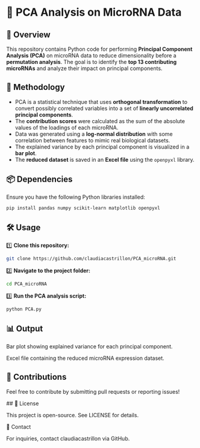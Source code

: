 # 🧬 PCA Analysis on MicroRNA Data

## 📌 Overview
This repository contains Python code for performing **Principal Component Analysis (PCA)** on microRNA data to reduce dimensionality before a **permutation analysis**. The goal is to identify the **top 13 contributing microRNAs** and analyze their impact on principal components.

## 🔬 Methodology
- PCA is a statistical technique that uses **orthogonal transformation** to convert possibly correlated variables into a set of **linearly uncorrelated principal components**.
- The **contribution scores** were calculated as the sum of the absolute values of the loadings of each microRNA.
- Data was generated using a **log-normal distribution** with some correlation between features to mimic real biological datasets.
- The explained variance by each principal component is visualized in a **bar plot**.
- The **reduced dataset** is saved in an **Excel file** using the `openpyxl` library.

## 📦 Dependencies
Ensure you have the following Python libraries installed:

```bash
pip install pandas numpy scikit-learn matplotlib openpyxl
```

## 🛠️ Usage
1️⃣ **Clone this repository:**
```bash
git clone https://github.com/claudiacastrillon/PCA_microRNA.git
```

2️⃣ **Navigate to the project folder:**
```bash
cd PCA_microRNA
```

3️⃣ **Run the PCA analysis script:**
```bash
python PCA.py
```


## 📊 Output

Bar plot showing explained variance for each principal component.

Excel file containing the reduced microRNA expression dataset.

## 🤝 Contributions

Feel free to contribute by submitting pull requests or reporting issues!

## 📜 License

This project is open-source. See LICENSE for details.

📩 Contact

For inquiries, contact claudiacastrillon via GitHub. 
